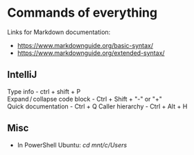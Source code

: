 # Commands of everything

Links for Markdown documentation:
- https://www.markdownguide.org/basic-syntax/
- https://www.markdownguide.org/extended-syntax/


## IntelliJ

Type info - ctrl + shift + P  
Expand / collapse code block - Ctrl + Shift + "-" or "+"  
Quick documentation - Ctrl + Q
Caller hierarchy - Ctrl + Alt + H

## Misc

- In PowerShell Ubuntu: *cd mnt/c/Users*  